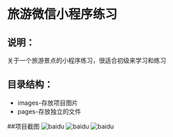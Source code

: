 # 旅游微信小程序练习
## 说明：
关于一个旅游景点的小程序练习，很适合初级来学习和练习
## 目录结构：
* images-存放项目图片
* pages-存放独立的文件

##项目截图
![baidu](../../images/1.png)
![baidu](../../images/2.png)
![baidu](../../images/3.png)